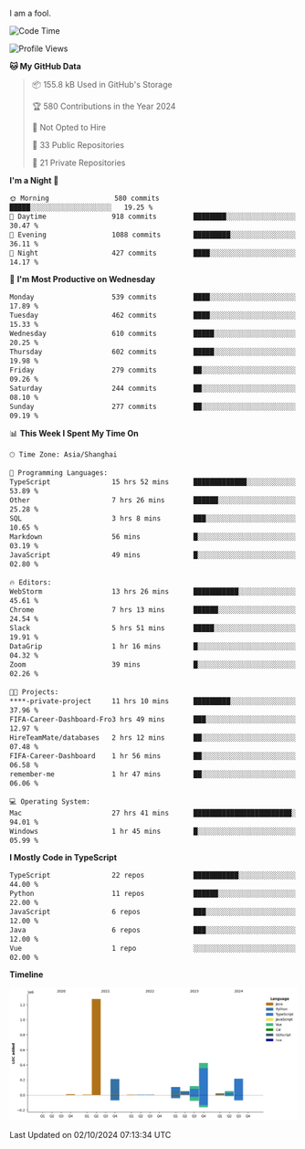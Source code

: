 I am a fool.

<!--START_SECTION:waka-->
![Code Time](http://img.shields.io/badge/Code%20Time-1%2C889%20hrs-blue)

![Profile Views](http://img.shields.io/badge/Profile%20Views-0-blue)

**🐱 My GitHub Data** 

> 📦 155.8 kB Used in GitHub's Storage 
 > 
> 🏆 580 Contributions in the Year 2024
 > 
> 🚫 Not Opted to Hire
 > 
> 📜 33 Public Repositories 
 > 
> 🔑 21 Private Repositories 
 > 
**I'm a Night 🦉** 

```text
🌞 Morning                580 commits         █████░░░░░░░░░░░░░░░░░░░░   19.25 % 
🌆 Daytime                918 commits         ████████░░░░░░░░░░░░░░░░░   30.47 % 
🌃 Evening                1088 commits        █████████░░░░░░░░░░░░░░░░   36.11 % 
🌙 Night                  427 commits         ████░░░░░░░░░░░░░░░░░░░░░   14.17 % 
```
📅 **I'm Most Productive on Wednesday** 

```text
Monday                   539 commits         ████░░░░░░░░░░░░░░░░░░░░░   17.89 % 
Tuesday                  462 commits         ████░░░░░░░░░░░░░░░░░░░░░   15.33 % 
Wednesday                610 commits         █████░░░░░░░░░░░░░░░░░░░░   20.25 % 
Thursday                 602 commits         █████░░░░░░░░░░░░░░░░░░░░   19.98 % 
Friday                   279 commits         ██░░░░░░░░░░░░░░░░░░░░░░░   09.26 % 
Saturday                 244 commits         ██░░░░░░░░░░░░░░░░░░░░░░░   08.10 % 
Sunday                   277 commits         ██░░░░░░░░░░░░░░░░░░░░░░░   09.19 % 
```


📊 **This Week I Spent My Time On** 

```text
🕑︎ Time Zone: Asia/Shanghai

💬 Programming Languages: 
TypeScript               15 hrs 52 mins      █████████████░░░░░░░░░░░░   53.89 % 
Other                    7 hrs 26 mins       ██████░░░░░░░░░░░░░░░░░░░   25.28 % 
SQL                      3 hrs 8 mins        ███░░░░░░░░░░░░░░░░░░░░░░   10.65 % 
Markdown                 56 mins             █░░░░░░░░░░░░░░░░░░░░░░░░   03.19 % 
JavaScript               49 mins             █░░░░░░░░░░░░░░░░░░░░░░░░   02.80 % 

🔥 Editors: 
WebStorm                 13 hrs 26 mins      ███████████░░░░░░░░░░░░░░   45.61 % 
Chrome                   7 hrs 13 mins       ██████░░░░░░░░░░░░░░░░░░░   24.54 % 
Slack                    5 hrs 51 mins       █████░░░░░░░░░░░░░░░░░░░░   19.91 % 
DataGrip                 1 hr 16 mins        █░░░░░░░░░░░░░░░░░░░░░░░░   04.32 % 
Zoom                     39 mins             █░░░░░░░░░░░░░░░░░░░░░░░░   02.26 % 

🐱‍💻 Projects: 
****-private-project     11 hrs 10 mins      █████████░░░░░░░░░░░░░░░░   37.96 % 
FIFA-Career-Dashboard-Fro3 hrs 49 mins       ███░░░░░░░░░░░░░░░░░░░░░░   12.97 % 
HireTeamMate/databases   2 hrs 12 mins       ██░░░░░░░░░░░░░░░░░░░░░░░   07.48 % 
FIFA-Career-Dashboard    1 hr 56 mins        ██░░░░░░░░░░░░░░░░░░░░░░░   06.58 % 
remember-me              1 hr 47 mins        ██░░░░░░░░░░░░░░░░░░░░░░░   06.06 % 

💻 Operating System: 
Mac                      27 hrs 41 mins      ████████████████████████░   94.01 % 
Windows                  1 hr 45 mins        █░░░░░░░░░░░░░░░░░░░░░░░░   05.99 % 
```

**I Mostly Code in TypeScript** 

```text
TypeScript               22 repos            ███████████░░░░░░░░░░░░░░   44.00 % 
Python                   11 repos            ██████░░░░░░░░░░░░░░░░░░░   22.00 % 
JavaScript               6 repos             ███░░░░░░░░░░░░░░░░░░░░░░   12.00 % 
Java                     6 repos             ███░░░░░░░░░░░░░░░░░░░░░░   12.00 % 
Vue                      1 repo              ░░░░░░░░░░░░░░░░░░░░░░░░░   02.00 % 
```



**Timeline**

![Lines of Code chart](https://raw.githubusercontent.com/VeejaLiu/VeejaLiu/master/assets/bar_graph.png)


 Last Updated on 02/10/2024 07:13:34 UTC
<!--END_SECTION:waka-->
